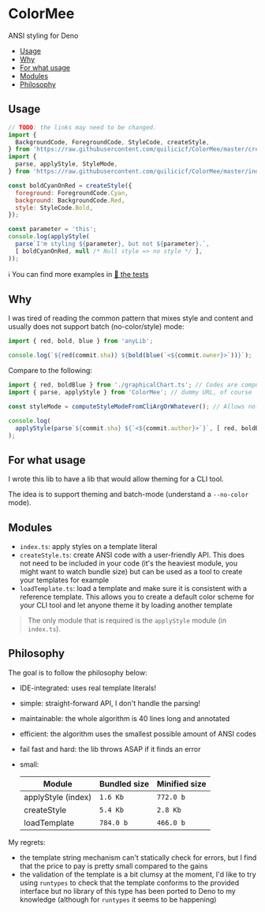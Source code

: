 # ColorMee

ANSI styling for Deno

<!-- TOC START -->

* [Usage](#usage)
* [Why](#why)
* [For what usage](#for-what-usage)
* [Modules](#modules)
* [Philosophy](#philosophy)

<!-- TOC END -->

## Usage

```js
// TODO: the links may need to be changed.
import {
  BackgroundCode, ForegroundCode, StyleCode, createStyle,
} from 'https://raw.githubusercontent.com/quilicicf/ColorMee/master/createStyle.ts';
import {
  parse, applyStyle, StyleMode,
} from 'https://raw.githubusercontent.com/quilicicf/ColorMee/master/index.ts';

const boldCyanOnRed = createStyle({
  foreground: ForegroundCode.Cyan,
  background: BackgroundCode.Red,
  style: StyleCode.Bold,
});

const parameter = 'this';
console.log(applyStyle(
  parse`I'm styling ${parameter}, but not ${parameter}.`,
  [ boldCyanOnRed, null /* Null style => no style */ ],
));
```

:information_source: You can find more examples in [:link: the tests](./test.ts)

## Why

I was tired of reading the common pattern that mixes style and content and usually does not support batch (no-color/style) mode:

```js
import { red, bold, blue } from 'anyLib';

console.log(`${red(commit.sha)} ${bold(blue(`<${commit.owner}>`))}`);
```

Compare to the following:

```js
import { red, boldBlue } from './graphicalChart.ts'; // Codes are computed using createStyle or just strings
import { parse, applyStyle } from 'ColorMee'; // dummy URL, of course

const styleMode = computeStyleModeFromCliArgOrWhatever(); // Allows no-color mode

console.log(
  applyStyle(parse`${commit.sha} ${`<${commit.author}>`}`, [ red, boldBlue ], styleMode)
);
```

## For what usage

I wrote this lib to have a lib that would allow theming for a CLI tool.

The idea is to support theming and batch-mode (understand a `--no-color` mode).

## Modules

* `index.ts`: apply styles on a template literal
* `createStyle.ts`: create ANSI code with a user-friendly API. This does not need to be included in your code (it's the heaviest module, you might want to watch bundle size) but can be used as a tool to create your templates for example
* `loadTemplate.ts`: load a template and make sure it is consistent with a reference template. This allows you to create a default color scheme for your CLI tool and let anyone theme it by loading another template

> The only module that is required is the `applyStyle` module (in `index.ts`).

## Philosophy

The goal is to follow the philosophy below:

* IDE-integrated: uses real template literals!
* simple: straight-forward API, I don't handle the parsing!
* maintainable: the whole algorithm is 40 lines long and annotated
* efficient: the algorithm uses the smallest possible amount of ANSI codes
* fail fast and hard: the lib throws ASAP if it finds an error
* small:

  | Module             | Bundled size                                          | Minified size                                          |
  | ------------------ | ----------------------------------------------------- | ------------------------------------------------------ |
  | applyStyle (index) | <!-- 🔁: indexBundledSize -->`1.6 Kb`<!-- 🔁 -->      | <!-- 🔁: indexMinifiedSize -->`772.0 b`<!-- 🔁 -->     |
  | createStyle        | <!-- 🔁: creatorBundledSize -->`5.4 Kb`<!-- 🔁 -->    | <!-- 🔁: creatorMinifiedSize -->`2.8 Kb`<!-- 🔁 -->    |
  | loadTemplate       | <!-- 🔁: templatorBundledSize -->`784.0 b`<!-- 🔁 --> | <!-- 🔁: templatorMinifiedSize -->`466.0 b`<!-- 🔁 --> |

My regrets:

* the template string mechanism can't statically check for errors, but I find that the price to pay is pretty small compared to the gains
* the validation of the template is a bit clumsy at the moment, I'd like to try using `runtypes` to check that the template conforms to the provided interface but no library of this type has been ported to Deno to my knowledge (although for `runtypes` it seems to be happening)
